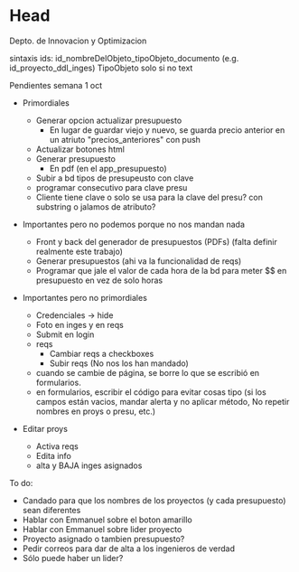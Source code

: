 # Head
Depto. de Innovacion y Optimizacion

sintaxis ids: id_nombreDelObjeto_tipoObjeto_documento (e.g. id_proyecto_ddl_inges) TipoObjeto solo si no text

Pendientes semana  1 oct 

- Primordiales

  - Generar opcion actualizar presupuesto
    - En lugar de guardar viejo y nuevo, se guarda precio anterior en un atriuto "precios_anteriores" con push
  - Actualizar botones html
  - Generar presupuesto
    - En pdf (en el app_presupuesto)
  - Subir a bd tipos de presupeusto con clave
  - programar consecutivo para clave presu
  - Cliente tiene clave o solo se usa para la clave del presu? con substring o jalamos de atributo?
  
- Importantes pero no podemos porque no nos mandan nada
  - Front y back del generador de presupuestos (PDFs) (falta definir realmente este trabajo)
  - Generar presupuestos (ahi va la funcionalidad de reqs)
  - Programar que jale el valor de cada hora de la bd para meter $$ en presupuesto en vez de solo horas

- Importantes pero no primordiales
  - Credenciales -> hide
  - Foto en inges y en reqs
  - Submit en login
  - reqs
    - Cambiar reqs a checkboxes
    - Subir reqs (No nos los han mandado)
  - cuando se cambie de página, se borre lo que se escribió en formularios.
  - en formularios, escribir el código para evitar cosas tipo (si los campos están vacios, mandar alerta y no aplicar método,  No repetir nombres en proys o presu, etc.)
 - Editar proys
    - Activa reqs
    - Edita info
    - alta y BAJA inges asignados

To do:
  - Candado para que los nombres de los proyectos (y cada presupuesto) sean diferentes
  - Hablar con Emmanuel sobre el boton amarillo
  - Hablar con Emmanuel sobre lider proyecto
  - Proyecto asignado o tambien  presupuesto?
  - Pedir correos para dar de alta a los ingenieros de verdad
  - Sólo puede haber un lider?
